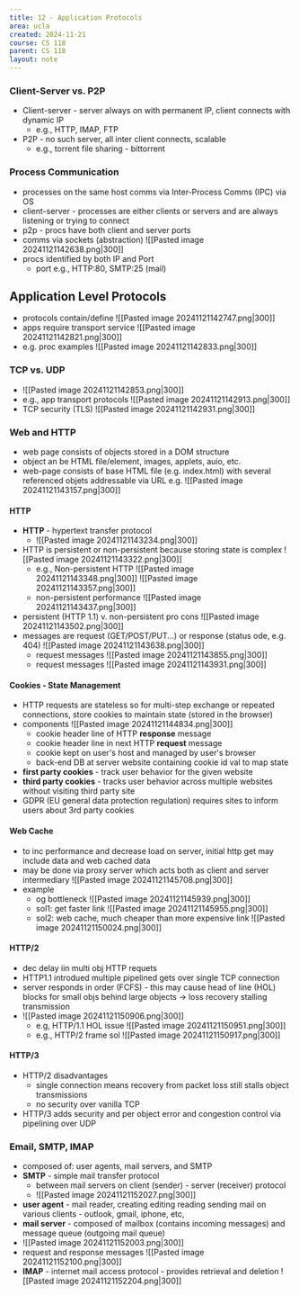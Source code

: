 ```yaml
---
title: 12 - Application Protocols
area: ucla
created: 2024-11-21
course: CS 118
parent: CS 118
layout: note
---
```


### Client-Server vs. P2P

- Client-server - server always on with permanent IP, client connects with dynamic IP
  - e.g., HTTP, IMAP, FTP
- P2P - no such server, all inter client connects, scalable
  - e.g., torrent file sharing - bittorrent

### Process Communication

- processes on the same host comms via Inter-Process Comms (IPC) via OS
- client-server - processes are either clients or servers and are always listening or trying to connect
- p2p - procs have both client and server ports
- comms via sockets (abstraction) ![[Pasted image 20241121142638.png|300]]
- procs identified by both IP and Port
  - port e.g., HTTP:80, SMTP:25 (mail)

## Application Level Protocols

- protocols contain/define ![[Pasted image 20241121142747.png|300]]
- apps require transport service ![[Pasted image 20241121142821.png|300]]
- e.g. proc examples ![[Pasted image 20241121142833.png|300]]

### TCP vs. UDP

- ![[Pasted image 20241121142853.png|300]]
- e.g., app transport protocols ![[Pasted image 20241121142913.png|300]]
- TCP security (TLS) ![[Pasted image 20241121142931.png|300]]

### Web and HTTP

- web page consists of objects stored in a DOM structure
- object an be HTML file/element, images, applets, auio, etc.
- web-page consists of base HTML file (e.g. index.html) with several referenced objets addressable via URL e.g. ![[Pasted image 20241121143157.png|300]]

#### HTTP

- **HTTP** - hypertext transfer protocol
  - ![[Pasted image 20241121143234.png|300]]
- HTTP is persistent or non-persistent because storing state is complex ![[Pasted image 20241121143322.png|300]]
  - e.g., Non-persistent HTTP ![[Pasted image 20241121143348.png|300]] ![[Pasted image 20241121143357.png|300]]
  - non-persistent performance ![[Pasted image 20241121143437.png|300]]
- persistent (HTTP 1.1) v. non-persistent pro cons ![[Pasted image 20241121143502.png|300]]
- messages are request (GET/POST/PUT...) or response (status ode, e.g. 404) ![[Pasted image 20241121143638.png|300]]
  - request messages ![[Pasted image 20241121143855.png|300]]
  - request messages ![[Pasted image 20241121143931.png|300]]

#### Cookies - State Management

- HTTP requests are stateless so for multi-step exchange or repeated connections, store cookies to maintain state (stored in the browser)
- components ![[Pasted image 20241121144834.png|300]]
  - cookie header line of HTTP **response** message
  - cookie header line in next HTTP **request** message
  - cookie kept on user's host and managed by user's browser
  - back-end DB at server website containing cookie id val to map state
- **first party cookies** - track user behavior for the given website
- **third party cookies** - tracks user behavior across multiple websites without visiting third party site
- GDPR (EU general data protection regulation) requires sites to inform users about 3rd party cookies

#### Web Cache

- to inc performance and decrease load on server, initial http get may include data and web cached data
- may be done via proxy server which acts both as client and server intermediary ![[Pasted image 20241121145708.png|300]]
- example
  - og bottleneck ![[Pasted image 20241121145939.png|300]]
  - sol1: get faster link ![[Pasted image 20241121145955.png|300]]
  - sol2: web cache, much cheaper than more expensive link ![[Pasted image 20241121150024.png|300]]

#### HTTP/2

- dec delay iin multi obj HTTP requets
- HTTP1.1 introdued multiple pipelined gets over single TCP connection
- server responds in order (FCFS) - this may cause head of line (HOL) blocks for small objs behind large objects -> loss recovery stalling transmission
- ![[Pasted image 20241121150906.png|300]]
  - e.g, HTTP/1.1 HOL issue ![[Pasted image 20241121150951.png|300]]
  - e.g., HTTP/2 frame sol ![[Pasted image 20241121150917.png|300]]

#### HTTP/3

- HTTP/2 disadvantages
  - single connection means recovery from packet loss still stalls object transmissions
  - no security over vanilla TCP
- HTTP/3 adds security and per object error and congestion control via pipelining over UDP

### Email, SMTP, IMAP

- composed of: user agents, mail servers, and SMTP
- **SMTP** - simple mail transfer protocol
  - between mail servers on client (sender) - server (receiver) protocol
  - ![[Pasted image 20241121152027.png|300]]
- **user agent** - mail reader, creating editing reading sending mail on various clients - outlook, gmail, iphone, etc,
- **mail server** - composed of mailbox (contains incoming messages) and message queue (outgoing mail queue)
- ![[Pasted image 20241121152003.png|300]]
- request and response messages ![[Pasted image 20241121152100.png|300]]
- **IMAP** - internet mail access protocol - provides retrieval and deletion ![[Pasted image 20241121152204.png|300]]

